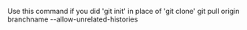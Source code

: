 
Use this command if you did 'git init' in place of 'git clone'
git pull origin branchname --allow-unrelated-histories
